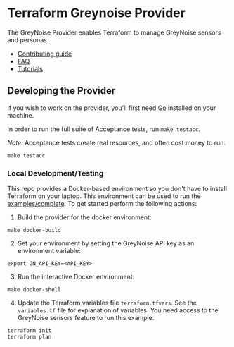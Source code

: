 # Terraform Greynoise Provider

The GreyNoise Provider enables Terraform to manage GreyNoise sensors and personas.

* [Contributing guide]()
* [FAQ]()
* [Tutorials]()

## Developing the Provider

If you wish to work on the provider, you'll first need [Go](http://www.golang.org) installed on your machine.

In order to run the full suite of Acceptance tests, run `make testacc`.

*Note:* Acceptance tests create real resources, and often cost money to run.

```shell
make testacc
```

### Local Development/Testing

This repo provides a Docker-based environment so you don't have to install Terraform on your laptop.
This environment can be used to run the [examples/complete](examples/aws). To get started perform the following
actions:

1. Build the provider for the docker environment:

```shell
make docker-build
```

2. Set your environment by setting the GreyNoise API key as an environment variable:

```shell 
export GN_API_KEY=<API_KEY>
```

3. Run the interactive Docker environment:

```shell 
make docker-shell 
```

4. Update the Terraform variables file `terraform.tfvars`. See the `variables.tf` file for explanation of variables.
   You need access to the GreyNoise sensors feature to run this example.

```shell
terraform init 
terraform plan 
```
